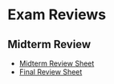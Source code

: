 # Exam Reviews

## Midterm Review

- [Midterm Review Sheet](./notes/midterm-review)
- [Final Review Sheet](./notes/final-review)
